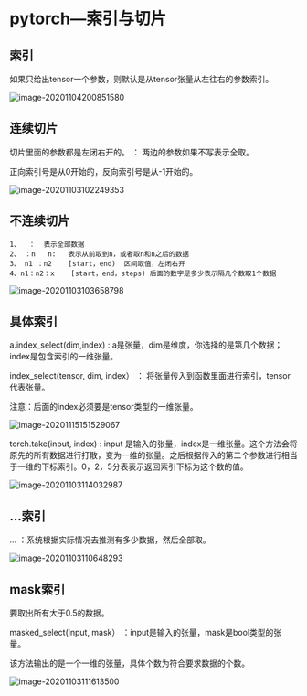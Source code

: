 # pytorch—索引与切片

## 索引

如果只给出tensor一个参数，则默认是从tensor张量从左往右的参数索引。

![image-20201104200851580](https://cdn.jsdelivr.net/gh/rts-coder/pytorch-learning/img/image-20201104200851580.png)



## 连续切片

切片里面的参数都是左闭右开的。  ： 两边的参数如果不写表示全取。

正向索引号是从0开始的，反向索引号是从-1开始的。

![image-20201103102249353](https://cdn.jsdelivr.net/gh/rts-coder/pytorch-learning/img/image-20201103102249353.png)

## 不连续切片

```
1、  ：  表示全部数据
2、 ：n   n:   表示从前取到n，或者取n和n之后的数据
3、 n1 ：n2    [start，end)  区间取值，左闭右开
4、n1：n2：x    [start，end，steps) 后面的数字是多少表示隔几个数取1个数据
```

![image-20201103103658798](https://cdn.jsdelivr.net/gh/rts-coder/pytorch-learning/img/image-20201103103658798.png)



## 具体索引

a.index_select(dim,index)  :  a是张量，dim是维度，你选择的是第几个数据；index是包含索引的一维张量。

 index_select(tensor, dim, index）  ： 将张量传入到函数里面进行索引，tensor代表张量。

注意：后面的index必须要是tensor类型的一维张量。

![image-20201115151529067](https://cdn.jsdelivr.net/gh/rts-coder/pytorch-learning/img/image-20201115151529067.png)



torch.take(input, index)  :  input  是输入的张量，index是一维张量。这个方法会将原先的所有数据进行打散，变为一维的张量。之后根据传入的第二个参数进行相当于一维的下标索引。0，2，5分表表示返回索引下标为这个数的值。

![image-20201103114032987](https://cdn.jsdelivr.net/gh/rts-coder/pytorch-learning/img/image-20201103114032987.png)



## ...索引

...   ：系统根据实际情况去推测有多少数据，然后全部取。



![image-20201103110648293](https://cdn.jsdelivr.net/gh/rts-coder/pytorch-learning/img/image-20201103110648293.png)

## mask索引

要取出所有大于0.5的数据。

masked_select(input, mask） ：input是输入的张量，mask是bool类型的张量。

该方法输出的是一个一维的张量，具体个数为符合要求数据的个数。

![image-20201103111613500](https://cdn.jsdelivr.net/gh/rts-coder/pytorch-learning/img/image-20201103111613500.png)





